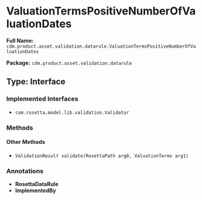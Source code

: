 # ValuationTermsPositiveNumberOfValuationDates

**Full Name:** `cdm.product.asset.validation.datarule.ValuationTermsPositiveNumberOfValuationDates`

**Package:** `cdm.product.asset.validation.datarule`

## Type: Interface

### Implemented Interfaces

- `com.rosetta.model.lib.validation.Validator`

### Methods

#### Other Methods

- `ValidationResult validate(RosettaPath arg0, ValuationTerms arg1)`

### Annotations

- **RosettaDataRule**
- **ImplementedBy**


